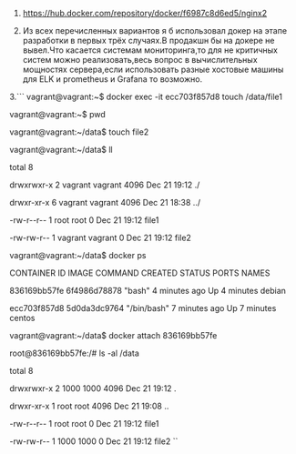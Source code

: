 1.  https://hub.docker.com/repository/docker/f6987c8d6ed5/nginx2

2.  Из всех перечисленных вариантов я б использовал докер на этапе разработки 
в первых трёх случаях.В продакшн бы на докере не вывел.Что касается системам мониторинга,то для 
не критичных систем можно реализовать,весь вопрос в вычислительных мощностях сервера,если использовать 
разные хостовые машины для ELK и prometheus и Grafana то возможно.

3.``` vagrant@vagrant:~$ docker exec -it ecc703f857d8 touch /data/file1

vagrant@vagrant:~$ pwd

vagrant@vagrant:~/data$ touch file2

vagrant@vagrant:~/data$ ll

total 8

drwxrwxr-x 2 vagrant vagrant 4096 Dec 21 19:12 ./

drwxr-xr-x 6 vagrant vagrant 4096 Dec 21 18:38 ../

-rw-r--r-- 1 root    root       0 Dec 21 19:12 file1

-rw-rw-r-- 1 vagrant vagrant    0 Dec 21 19:12 file2

vagrant@vagrant:~/data$ docker ps

CONTAINER ID   IMAGE          COMMAND       CREATED         STATUS         PORTS     NAMES

836169bb57fe   6f4986d78878   "bash"        4 minutes ago   Up 4 minutes             debian

ecc703f857d8   5d0da3dc9764   "/bin/bash"   7 minutes ago   Up 7 minutes             centos

vagrant@vagrant:~/data$ docker attach 836169bb57fe

root@836169bb57fe:/# ls -al /data

total 8

drwxrwxr-x 2 1000 1000 4096 Dec 21 19:12 .

drwxr-xr-x 1 root root 4096 Dec 21 19:08 ..

-rw-r--r-- 1 root root    0 Dec 21 19:12 file1

-rw-rw-r-- 1 1000 1000    0 Dec 21 19:12 file2
``
